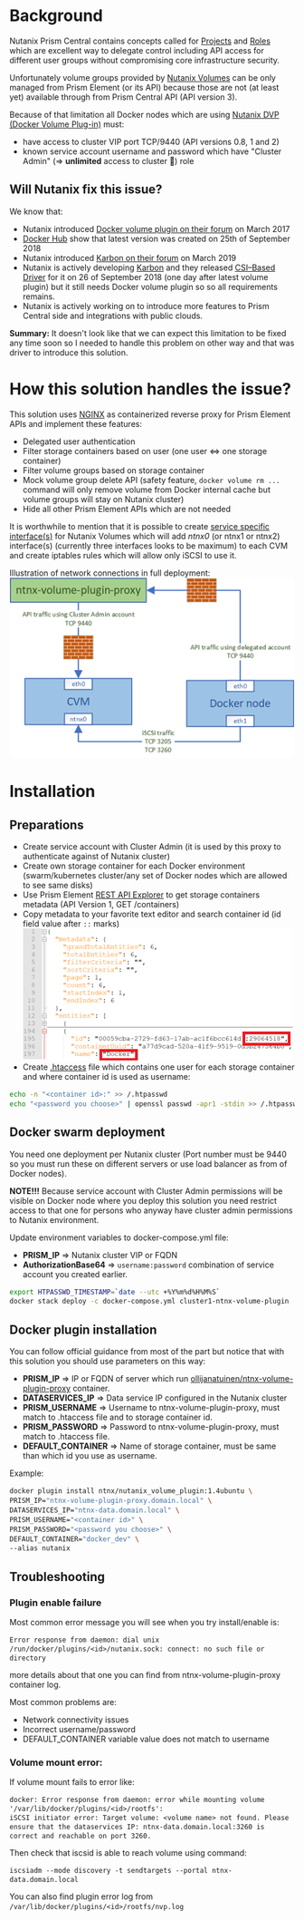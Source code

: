 # Background
Nutanix Prism Central contains concepts called for 
[Projects](https://portal.nutanix.com/page/documents/details?targetId=Prism-Central-Guide-Prism-v5_17:mul-explore-projects-view-pc-r.html)
and [Roles](https://portal.nutanix.com/page/documents/details?targetId=Prism-Central-Guide-Prism-v5_17:mul-explore-roles-view-pc-r.html) 
which are excellent way to delegate control including API access for different user groups without compromising core infrastructure security.

Unfortunately volume groups provided by [Nutanix Volumes](https://www.nutanix.com/products/volumes) can be only managed from Prism Element (or its API) 
because those are not (at least yet) available through from Prism Central API (API version 3).

Because of that limitation all Docker nodes which are using [Nutanix DVP (Docker Volume Plug-in)](https://hub.docker.com/plugins/nutanix-dvp-docker-volume-plug-in) must:
* have access to cluster VIP port TCP/9440 (API versions 0.8, 1 and 2)
* known service account username and password which have "Cluster Admin" (=> **unlimited** access to cluster :grimacing:) role

## Will Nutanix fix this issue?
We know that:
* Nutanix introduced [Docker volume plugin on their forum](https://next.nutanix.com/karbon-kubernetes-service-30/docker-nutanix-container-volume-plug-in-18726) on March 2017
* [Docker Hub](https://hub.docker.com/r/ntnx/nutanix_volume_plugin/tags) show that latest version was created on 25th of September 2018
* Nutanix introduced [Karbon on their forum](https://next.nutanix.com/karbon-kubernetes-service-30/kubernetes-cluster-deployment-with-nutanix-karbon-32001) on March 2019
* Nutanix is actively developing [Karbon](https://www.nutanix.com/products/karbon) and they released [CSI–Based Driver](https://next.nutanix.com/blog-40/nutanix-releases-new-kubernetes-csi-based-driver-30941) for it on 26 of September 2018 (one day after latest volume plugin) but it still needs Docker volume plugin so so all requirements remains.
* Nutanix is actively working on to introduce more features to Prism Central side and integrations with public clouds.

**Summary:** It doesn't look like that we can expect this limitation to be fixed any time soon so I needed to handle this problem on other way and that was driver to introduce this solution.

# How this solution handles the issue?
This solution uses [NGINX](https://www.nginx.com) as containerized reverse proxy for Prism Element APIs and implement these features:
* Delegated user authentication
* Filter storage containers based on user (one user <=> one storage container)
* Filter volume groups based on storage container
* Mock volume group delete API (safety feature, `docker volume rm ...` command will only remove volume from Docker internal cache but volume groups will stay on Nutanix cluster) 
* Hide all other Prism Element APIs which are not needed

It is worthwhile to mention that it is possible to create [service specific interface(s)](https://portal.nutanix.com/page/documents/details?targetId=Nutanix-Security-Guide-v5_17:wc-service-specific-traffic-isolate-t.html) for Nutanix Volumes which will add *ntnx0* (or ntnx1 or ntnx2) interface(s) (currently three interfaces looks to be maximum) to each CVM and create iptables rules which will allow only iSCSI to use it.

Illustration of network connections in full deployment:
![Alt text](https://raw.githubusercontent.com/olljanat/ntnx-volume-plugin-proxy/master/pictures/ntnx-volume-plugin-proxy_networking.png "ntnx-volume-plugin-proxy networking")

# Installation
## Preparations
* Create service account with Cluster Admin (it is used by this proxy to authenticate against of Nutanix cluster)
* Create own storage container for each Docker environment (swarm/kubernetes cluster/any set of Docker nodes which are allowed to see same disks)
* Use Prism Element [REST API Explorer](https://portal.nutanix.com/page/documents/details?targetId=Prism-Element-Data-Protection-Guide-v5_17:man-rest-api-c.html) to get storage containers metadata (API Version 1, GET /containers)
* Copy metadata to your favorite text editor and search container id (id field value after `::` marks)
![Alt text](https://raw.githubusercontent.com/olljanat/ntnx-volume-plugin-proxy/master/pictures/storage-container-metadata.png "Storage Container Metadata")
* Create [.htaccess](https://en.wikipedia.org/wiki/.htaccess) file which contains one user for each storage container and where container id is used as username:
```bash
echo -n "<container id>:" >> /.htpasswd
echo "<password you choose>" | openssl passwd -apr1 -stdin >> /.htpasswd
```

## Docker swarm deployment
You need one deployment per Nutanix cluster (Port number must be 9440 so you must run these on different servers or use load balancer as from of Docker nodes).

**NOTE!!!** Because service account with Cluster Admin permissions will be visible on Docker node where you deploy this solution you need restrict access to that one for persons who anyway have cluster admin permissions to Nutanix environment.

Update environment variables to docker-compose.yml file:
* **PRISM_IP** => Nutanix cluster VIP or FQDN
* **AuthorizationBase64** => `username:password` combination of service account you created earlier.
```bash
export HTPASSWD_TIMESTAMP=`date --utc +%Y%m%d%H%M%S`
docker stack deploy -c docker-compose.yml cluster1-ntnx-volume-plugin
```

## Docker plugin installation
You can follow official guidance from most of the part but notice that with this solution you should use parameters on this way:
* **PRISM_IP** => IP or FQDN of server which run [ollijanatuinen/ntnx-volume-plugin-proxy](https://hub.docker.com/r/ollijanatuinen/ntnx-volume-plugin-proxy) container.
* **DATASERVICES_IP** => Data service IP configured in the Nutanix cluster
* **PRISM_USERNAME** => Username to ntnx-volume-plugin-proxy, must match to .htaccess file and to storage container id.
* **PRISM_PASSWORD** => Password to ntnx-volume-plugin-proxy, must match to .htaccess file.
* **DEFAULT_CONTAINER** => Name of storage container, must be same than which id you use as username.

Example:
```bash
docker plugin install ntnx/nutanix_volume_plugin:1.4ubuntu \
PRISM_IP="ntnx-volume-plugin-proxy.domain.local" \
DATASERVICES_IP="ntnx-data.domain.local" \
PRISM_USERNAME="<container id>" \
PRISM_PASSWORD="<password you choose>" \
DEFAULT_CONTAINER="docker_dev" \
--alias nutanix
```

## Troubleshooting
### Plugin enable failure
Most common error message you will see when you try install/enable is:
```
Error response from daemon: dial unix /run/docker/plugins/<id>/nutanix.sock: connect: no such file or directory
```
more details about that one you can find from ntnx-volume-plugin-proxy container log.

Most common problems are:
* Network connectivity issues
* Incorrect username/password
* DEFAULT_CONTAINER variable value does not match to username

### Volume mount error:
If volume mount fails to error like:
```
docker: Error response from daemon: error while mounting volume '/var/lib/docker/plugins/<id>/rootfs':
iSCSI initiator error: Target volume: <volume name> not found. Please ensure that the dataservices IP: ntnx-data.domain.local:3260 is correct and reachable on port 3260.
```
Then check that iscsid is able to reach volume using command:
```
iscsiadm --mode discovery -t sendtargets --portal ntnx-data.domain.local
```

You can also find plugin error log from `/var/lib/docker/plugins/<id>/rootfs/nvp.log`
